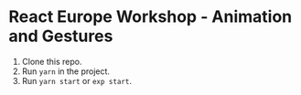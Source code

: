 # React Europe Workshop - Animation and Gestures

1. Clone this repo.
2. Run `yarn` in the project.
3. Run `yarn start` or `exp start`.
